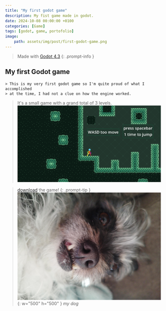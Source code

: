 ```yaml
---
title: "My first godot game"
description: My fist game made in godot.
date: 2024-10-08 00:00:00 +0100
categories: [Game]
tags: [godot, game, portofolio]
image:
    path: assets/img/post/first-godot-game.png
---
```

> Made with [Godot 4.3](https://godotengine.org/download/archive/4.3-stable/)
{: .prompt-info }
## My first Godot game
```
> This is my very first godot game so I'm quite proud of what I accomplished
> at the time, I had not a clue on how the engine worked.
```
> It's a small game with a grand total of 3 levels.
![me](/assets/img/post/first-godot-game.png)

> [download](https://github.com/DeanLemans/2d-platformer-godot/releases) the game!
{: .prompt-tip }
![dog4](assets/img/personal/dog4.jpg){: w="500" h="500" }
_my dog_
